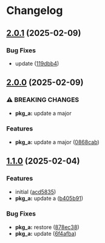 # Changelog

## [2.0.1](https://github.com/neymanushka/monotest/compare/pkg_a-v2.0.0...pkg_a-v2.0.1) (2025-02-09)


### Bug Fixes

* update ([119dbb4](https://github.com/neymanushka/monotest/commit/119dbb4a00b54f89d85c032adc4ba0011410e296))

## [2.0.0](https://github.com/neymanushka/monotest/compare/pkg_a-v1.1.0...pkg_a-v2.0.0) (2025-02-09)


### ⚠ BREAKING CHANGES

* **pkg_a:** update a major

### Features

* **pkg_a:** update a major ([0868cab](https://github.com/neymanushka/monotest/commit/0868cab921cfcfd7541b06456133c230566fe151))

## [1.1.0](https://github.com/neymanushka/monotest/compare/pkg_a-v1.0.0...pkg_a-v1.1.0) (2025-02-04)


### Features

* initial ([acd5835](https://github.com/neymanushka/monotest/commit/acd58357ebba42c00135c20d35b51e127fc5f9d2))
* **pkg_a:** update a ([b405b91](https://github.com/neymanushka/monotest/commit/b405b917b0c7e5ee914ee67ae0090c36f45d3ce5))


### Bug Fixes

* **pkg_a:** restore ([878ec38](https://github.com/neymanushka/monotest/commit/878ec38fb576fa2b02bfa1a6ce96a4551a3ed77f))
* **pkg_a:** update ([6f4afba](https://github.com/neymanushka/monotest/commit/6f4afba8b330b870b8b4d47ebf8a68eb842420cc))
